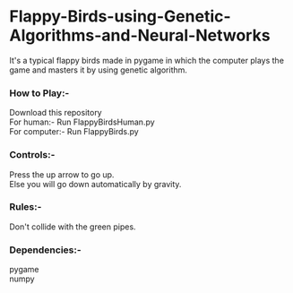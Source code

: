 # Flappy-Birds-using-Genetic-Algorithms-and-Neural-Networks

It's a typical flappy birds made in pygame in which the computer plays the game and masters it by using genetic algorithm.

<h3>How to Play:-</h3>
  Download this repository<br/>
  For human:- Run FlappyBirdsHuman.py<br/>
  For computer:- Run FlappyBirds.py<br/>
    
<h3>Controls:-</h3>
  Press the up arrow to go up.<br/>
  Else you will go down automatically by gravity.
  
 <h3>Rules:-</h3>
  Don't collide with the green pipes.
 
 <h3>Dependencies:-</h3>
  pygame<br/>
  numpy<br/>
 
 
  
  

